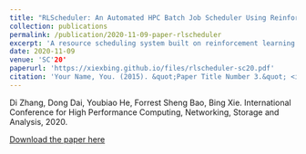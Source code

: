 ```yaml
---
title: "RLScheduler: An Automated HPC Batch Job Scheduler Using Reinforcement Learning"
collection: publications
permalink: /publication/2020-11-09-paper-rlscheduler
excerpt: 'A resource scheduling system built on reinforcement learning'
date: 2020-11-09
venue: 'SC'20'
paperurl: 'https://xiexbing.github.io/files/rlscheduler-sc20.pdf'
citation: 'Your Name, You. (2015). &quot;Paper Title Number 3.&quot; <i>Journal 1</i>. 1(3).'
---
```

Di Zhang, Dong Dai, Youbiao He, Forrest Sheng Bao, Bing Xie. 
International Conference for High Performance Computing, Networking, Storage and Analysis, 2020. 

[Download the paper here](https://xiexbing.github.io/files/rlscheduler-sc20.pdf)
